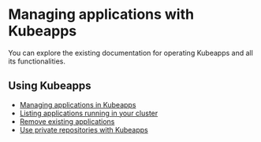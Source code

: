 # Managing applications with Kubeapps

You can explore the existing documentation for operating Kubeapps and all its functionalities.

## Using Kubeapps

- [Managing applications in Kubeapps](https://github.com/vmware-tanzu/kubeapps/blob/main/site/content/docs/latest/howto/dashboard.md#work-with-charts)
- [Listing applications running in your cluster](https://github.com/vmware-tanzu/kubeapps/blob/main/site/content/docs/latest/howto/dashboard.md#list-all-the-applications-running-in-your-cluster)
- [Remove existing applications](https://github.com/vmware-tanzu/kubeapps/blob/main/site/content/docs/latest/howto/dashboard.md#remove-existing-application-deployments)
- [Use private repositories with Kubeapps](https://github.com/vmware-tanzu/kubeapps/blob/main/site/content/docs/latest/howto/private-app-repository.md#using-a-private-repository-with-kubeapps)
